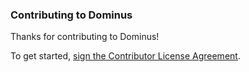 ### Contributing to Dominus

Thanks for contributing to Dominus!

To get started, <a href="https://www.clahub.com/agreements/dan335/dominus">sign the Contributor License Agreement</a>.
